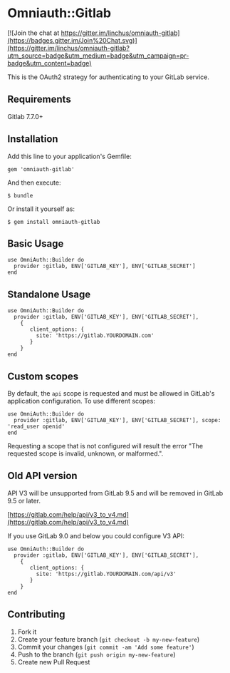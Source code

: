 # Omniauth::Gitlab

[![Join the chat at https://gitter.im/linchus/omniauth-gitlab](https://badges.gitter.im/Join%20Chat.svg)](https://gitter.im/linchus/omniauth-gitlab?utm_source=badge&utm_medium=badge&utm_campaign=pr-badge&utm_content=badge)

This is the OAuth2 strategy for authenticating to your GitLab service.

## Requirements

Gitlab 7.7.0+
 
## Installation

Add this line to your application's Gemfile:

    gem 'omniauth-gitlab'

And then execute:

    $ bundle

Or install it yourself as:

    $ gem install omniauth-gitlab

## Basic Usage

    use OmniAuth::Builder do
      provider :gitlab, ENV['GITLAB_KEY'], ENV['GITLAB_SECRET']
    end

## Standalone Usage

    use OmniAuth::Builder do
      provider :gitlab, ENV['GITLAB_KEY'], ENV['GITLAB_SECRET'],
        {
           client_options: {
             site: 'https://gitlab.YOURDOMAIN.com'
           }
        }
    end

## Custom scopes

By default, the `api` scope is requested and must be allowed in GitLab's application configuration. To use different scopes:

    use OmniAuth::Builder do
      provider :gitlab, ENV['GITLAB_KEY'], ENV['GITLAB_SECRET'], scope: 'read_user openid'
    end

Requesting a scope that is not configured will result the error "The requested scope is invalid, unknown, or malformed.".

## Old API version

API V3 will be unsupported from GitLab 9.5 and will be removed in GitLab 9.5 or later.

[https://gitlab.com/help/api/v3_to_v4.md](https://gitlab.com/help/api/v3_to_v4.md)

If you use GitLab 9.0 and below you could configure V3 API:

    use OmniAuth::Builder do
      provider :gitlab, ENV['GITLAB_KEY'], ENV['GITLAB_SECRET'],
        {
           client_options: {
             site: 'https://gitlab.YOURDOMAIN.com/api/v3'
           }
        }
    end

## Contributing

1. Fork it
2. Create your feature branch (`git checkout -b my-new-feature`)
3. Commit your changes (`git commit -am 'Add some feature'`)
4. Push to the branch (`git push origin my-new-feature`)
5. Create new Pull Request

